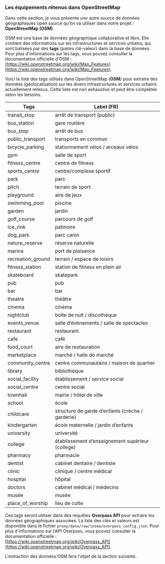 
### Les équipements rétenus dans OpenStreetMap 

Dans cette section, je vous présente une autre source de données géographiques open source qu'on va utiliser dans notre projet : **OpenStreetMap (OSM)**.

OSM est une base de données géographique collaborative et libre. Elle contient des informations sur les infrastructures et services urbains, qui sont balisées par des **tags** (paires clé-valeur) dans la base de données. Pour plus d'informations sur les tags, vous pouvez consulter la documentation officielle d'OSM : [https://wiki.openstreetmap.org/wiki/Map_Features](https://wiki.openstreetmap.org/wiki/Map_Features).

Voici la liste des tags utilisés dans OpenStreetMap (**OSM**) pour extraire des données (géolocalisation) sur les divers infrastructures et services urbains actuellement retenus. Cette liste est non exhaustive et peut être complétée selon les besoins.

| Tags   | Label (FR)                                  |
| ----------------- | ------------------------------------------------ |
| transit_stop      | arrêt de transport (public)                      |
| bus_station       | gare routière                                    |
| bus_stop          | arrêt de bus                                     |
| public_transport  | transports en commun                             |
| bicycle_parking   | stationnement vélos / arceaux vélos              |
| gym               | salle de sport                                   |
| fitness_centre    | centre de fitness                                |
| sports_centre     | centre/complexe sportif                          |
| park              | parc                                             |
| pitch             | terrain de sport                                 |
| playground        | aire de jeux                                     |
| swimming_pool     | piscine                                          |
| garden            | jardin                                           |
| golf_course       | parcours de golf                                 |
| ice_rink          | patinoire                                        |
| dog_park          | parc canin                                       |
| nature_reserve    | réserve naturelle                                |
| marina            | port de plaisance                                |
| recreation_ground | terrain / espace de loisirs                      |
| fitness_station   | station de fitness en plein air                  |
| skateboard        | skatepark                                        |
| pub               | pub                                              |
| bar               | bar                                              |
| theatre           | théâtre                                          |
| cinema            | cinéma                                           |
| nightclub         | boîte de nuit / discothèque                      |
| events_venue      | salle d’événements / salle de spectacles         |
| restaurant        | restaurant                                       |
| cafe              | café                                             |
| food_court        | aire de restauration                             |
| marketplace       | marché / halle de marché                         |
| community_centre  | centre communautaire / maison de quartier        |
| library           | bibliothèque                                     |
| social_facility   | établissement / service social                   |
| social_centre     | centre social                                    |
| townhall          | mairie / hôtel de ville                          |
| school            | école                                            |
| childcare         | structure de garde d’enfants (crèche / garderie) |
| kindergarten      | école maternelle / jardin d’enfants              |
| university        | université                                       |
| college           | établissement d’enseignement supérieur (college) |
| pharmacy          | pharmacie                                        |
| dentist           | cabinet dentaire / dentiste                      |
| clinic            | clinique / centre médical                        |
| hospital          | hôpital                                          |
| doctors           | cabinet médical / médecins                       |
| musée             | musée                                            |
| place_of_worship  | lieu de culte                                    |


Ces tags seront utiliser dans des requêtes **Overpass API** pour extraire les données géographiques associées. La liste des clés et valeurs est disponible dans le fichier `proxy/data/raw/insee/overpass_config.json`.
Pour plus d'informations sur l'API Overpass, vous pouvez consulter la documentation officielle : [https://wiki.openstreetmap.org/wiki/Overpass_API](https://wiki.openstreetmap.org/wiki/Overpass_API).

L'extraction des données OSM fera l'objet de la section suivante.